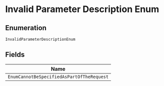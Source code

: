 
# Invalid Parameter Description Enum

## Enumeration

`InvalidParameterDescriptionEnum`

## Fields

| Name |
|  --- |
| `EnumCannotBeSpecifiedAsPartOfTheRequest` |

